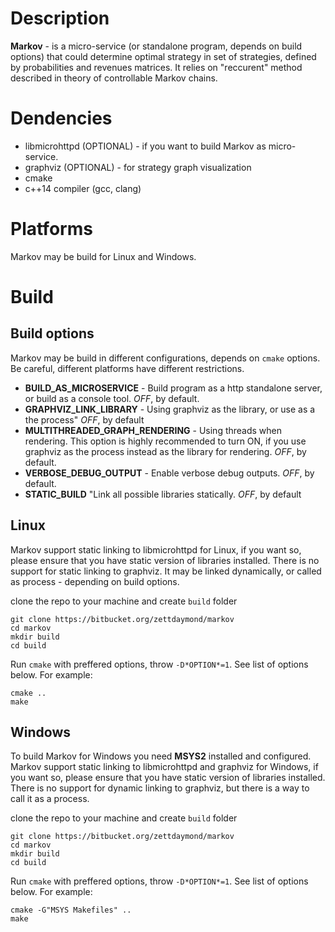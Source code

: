 # Description #
**Markov** - is a micro-service (or standalone program, depends on build options) that could determine optimal strategy in set of strategies, defined by probabilities and  revenues  matrices. It relies on "reccurent" method described in theory of controllable Markov chains.

# Dendencies #
* libmicrohttpd (OPTIONAL) - if you want to build Markov as micro-service.
* graphviz (OPTIONAL) - for strategy graph visualization
* cmake 
* c++14 compiler (gcc, clang)

# Platforms #
Markov may be build for Linux and Windows.

# Build #
## Build options ##

Markov may be build in different configurations, depends on ```cmake``` options. Be careful, different platforms have different restrictions.

* **BUILD_AS_MICROSERVICE**  - Build program as a http standalone server, or build as a console tool. *OFF*, by default.
* **GRAPHVIZ_LINK_LIBRARY**  - Using graphviz as the library, or use as a the process" *OFF*, by default
* **MULTITHREADED_GRAPH_RENDERING**  - Using threads when rendering. This option is highly recommended to turn ON, if you use graphviz as the process instead as the library for rendering. *OFF*, by default.
* **VERBOSE_DEBUG_OUTPUT** - Enable verbose debug outputs. *OFF*, by default.
* **STATIC_BUILD** "Link all possible libraries statically. *OFF*, by default


## Linux ##
Markov support static linking to libmicrohttpd for Linux, if you want so, please ensure that you have static version of libraries installed. There is no support for static linking to graphviz. It may be linked dynamically, or called as process - depending on build options.

clone the repo to your machine and create ```build``` folder
```
git clone https://bitbucket.org/zettdaymond/markov
cd markov
mkdir build
cd build
```
Run ```cmake``` with preffered options, throw ```-D*OPTION*=1```. See list of options below. For example:
```
cmake ..
make
```
## Windows ##
To build Markov for Windows you need **MSYS2** installed and configured. Markov support static linking to libmicrohttpd and graphviz for Windows, if you want so, please ensure that you have static version of libraries installed. There is no support for dynamic linking to graphviz, but there is a way to call it as a process.

clone the repo to your machine and create ```build``` folder
```
git clone https://bitbucket.org/zettdaymond/markov
cd markov
mkdir build
cd build
```
Run ```cmake``` with preffered options, throw ```-D*OPTION*=1```. See list of options below. For example:
```
cmake -G"MSYS Makefiles" ..
make
```